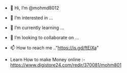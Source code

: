 - 👋 Hi, I’m @mohmd8012
- 👀 I’m interested in ...
- 🌱 I’m currently learning ...
- 💞️ I’m looking to collaborate on ...
- 📫 How to reach me .."https://is.gd/ftEIXa"

- 
  Learn How to make Money online :-
https://www.digistore24.com/redir/370081/mohm801
<!---
mohmd8012/mohmd8012 is a ✨ special ✨ repository because its `README.md` (this file) appears on your GitHub profile.
You can click the Preview link to take a look at your changes.
---»
